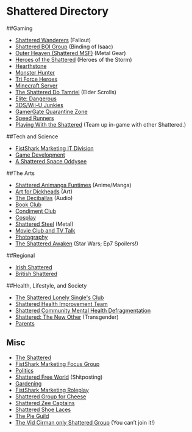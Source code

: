 # Shattered Directory

##Gaming
* [Shattered Wanderers](https://www.facebook.com/groups/713853382050081/) (Fallout)
* [Shattered BOI Group](https://www.facebook.com/groups/779568112135317/) (Binding of Isaac)
* [Outer Heaven (Shattered MSF)](https://www.facebook.com/groups/825261074236127/) (Metal Gear)
* [Heroes of the Shattered](https://www.facebook.com/groups/1671959149715133/) (Heroes of the Storm) 
* [Hearthstone](https://www.facebook.com/groups/856109344430071/)
* [Monster Hunter](https://www.facebook.com/groups/774085105990092/)
* [Tri Force Heroes](https://www.facebook.com/groups/886460228116484/)
* [Minecraft Server](https://www.facebook.com/groups/1501428993508031/)
* [The Shattered Do Tamriel](https://www.facebook.com/groups/1493888317606380/) (Elder Scrolls)
* [Elite: Dangerous](https://www.facebook.com/groups/869983673039028/)
* [3DS/Wii-U Junkies](https://www.facebook.com/groups/825441577538199/)
* [GamerGate Quarantine Zone](https://www.facebook.com/groups/1541405486137399/)
* [Speed Runners](https://www.facebook.com/groups/257033501160550/)
* [Playing With the Shattered](https://www.facebook.com/groups/736432743044597/) (Team up in-game with other Shattered.)

##Tech and Science
* [FistShark Marketing IT Division](https://www.facebook.com/groups/791694950887891/)
* [Game Development](https://www.facebook.com/groups/Shattered.GameDev/)
* [A Shattered Space Oddysee](https://www.facebook.com/groups/864233163615510/)

##The Arts
* [Shattered Animanga Funtimes](https://www.facebook.com/groups/1639094209685324/) (Anime/Manga)
* [Art for Dickheads](https://www.facebook.com/groups/287223674821871/) (Art)
* [The Deciballas](https://www.facebook.com/groups/517226631761364/) (Audio)
* [Book Club](https://www.facebook.com/groups/248704408668626/)
* [Condiment Club](https://www.facebook.com/groups/234051463603938/)
* [Cosplay](https://www.facebook.com/groups/1522064131441801/)
* [Shattered Steel](https://www.facebook.com/groups/975253805857386/) (Metal)
* [Movie Club and TV Talk](https://www.facebook.com/groups/1521413064753162/)
* [Photography](https://www.facebook.com/groups/1545007282398334/)
* [The Shattered Awaken](https://www.facebook.com/groups/893558574065098/) (Star Wars; Ep7 Spoilers!)

##Regional
* [Irish Shattered](https://www.facebook.com/groups/767135130099615/)
* [British Shattered](https://www.facebook.com/groups/343611069119908/)

##Health, Lifestyle, and Society
* [The Shattered Lonely Single's Club](https://www.facebook.com/groups/284812568376704/)
* [Shattered Health Improvement Team](https://www.facebook.com/groups/ShatteredHealthImprovementTeam/)
* [Shattered Community Mental Health Defragmentation](https://www.facebook.com/groups/1059565727407819/)
* [Shattered: The New Other](https://www.facebook.com/groups/1510524429250446/) (Transgender)
* [Parents](https://www.facebook.com/groups/1106897489338689/)

## Misc
* [The Shattered]( https://www.facebook.com/groups/1516611181916320/)
* [FistShark Marketing Focus Group](https://www.facebook.com/groups/574272512689825/)
* [Politics](https://www.facebook.com/groups/138863416475939/)
* [Shattered Free World](https://www.facebook.com/groups/750581138328808/) (Shitposting)
* [Gardening](https://www.facebook.com/groups/1718127855075791/)
* [FistShark Marketing Roleplay](https://www.facebook.com/groups/560856684042218/)
* [Shattered Group for Cheese](https://www.facebook.com/groups/476747242483777/)
* [Shattered Zee Captains](https://www.facebook.com/groups/731667750275782/)
* [Shattered Shoe Laces](https://www.facebook.com/groups/703337436423092/)
* [The Pie Guild](https://www.facebook.com/groups/217058215148820/)
* [The Vid Cirman only Shattered Group](https://www.facebook.com/groups/1503773723194012/) (You can’t join it!)

